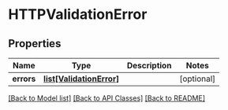# HTTPValidationError

## Properties
Name | Type | Description | Notes
------------ | ------------- | ------------- | -------------
**errors** | [**list[ValidationError]**](ValidationError.md) |  | [optional]

[[Back to Model list]](../README.md#documentation-for-models) [[Back to API Classes]](../README.md#documentation-for-api-endpoints) [[Back to README]](../README.md)

